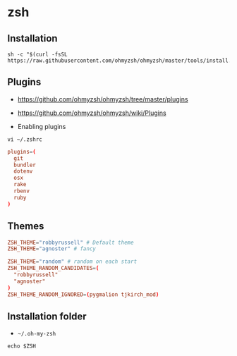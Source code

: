 # zsh

## Installation

```shell
sh -c "$(curl -fsSL https://raw.githubusercontent.com/ohmyzsh/ohmyzsh/master/tools/install.sh)"
```

## Plugins

- <https://github.com/ohmyzsh/ohmyzsh/tree/master/plugins>
- <https://github.com/ohmyzsh/ohmyzsh/wiki/Plugins>

- Enabling plugins

```shell
vi ~/.zshrc
```

```conf
plugins=(
  git
  bundler
  dotenv
  osx
  rake
  rbenv
  ruby
)
```

## Themes

```conf
ZSH_THEME="robbyrussell" # Default theme
ZSH_THEME="agnoster" # fancy
```

```conf
ZSH_THEME="random" # random on each start
ZSH_THEME_RANDOM_CANDIDATES=(
  "robbyrussell"
  "agnoster"
)
ZSH_THEME_RANDOM_IGNORED=(pygmalion tjkirch_mod)
```

## Installation folder

- `~/.oh-my-zsh`

```shell
echo $ZSH
```
